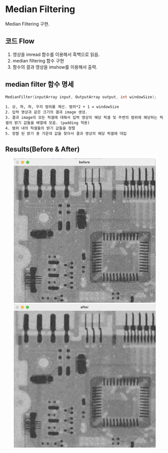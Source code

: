 # Median Filtering
Median Filtering 구현.  

## 코드 Flow
1. 영상을 imread 함수를 이용해서 흑백으로 읽음.
2. median filtering 함수 구현
3. 함수의 결과 영상을 imshow를 이용해서 출력.

## median filter 함수 명세
```C++
MedianFilter(inputArray input, OutputArray output, int windowSize);
```

```plaintext
1. 상, 하, 좌, 우의 범위를 계산. 범위*2 + 1 = windowSize
2. 입력 영상과 같은 크기의 결과 image 생성.
3. 결과 image의 모든 픽셀에 대해서 입력 영상의 해당 픽셀 및 주변의 범위에 해당하는 픽셀의 밝기 값들을 배열에 모음. (padding 적용)
4. 범위 내의 픽셀들의 밝기 값들을 정렬
5. 정렬 된 밝기 중 가운데 값을 찾아서 결과 영상의 해당 픽셀에 대입
```

## Results(Before & After)

<p align="center">
  <img src="./assets/before.png"" width="450" style="display: inline-block;">
  <img src="./assets/after.png" width="450" style="display: inline-block;">
</p>